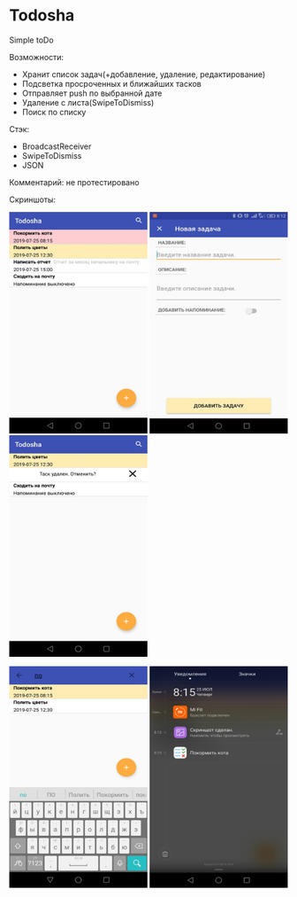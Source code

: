 # Todosha
Simple toDo

  Возможности:
- Хранит список задач(+добавление, удаление, редактирование)
- Подсветка просроченных и ближайших тасков
- Отправляет push по выбранной дате
- Удаление с листа(SwipeToDismiss)
- Поиск по списку

Стэк:
- BroadcastReceiver
- SwipeToDismiss
- JSON

Комментарий: не протестировано

Скриншоты:

<img src="https://github.com/bulunduc/Todosha/blob/master/list.jpg" width="250" height="400"/> <img src="https://github.com/bulunduc/Todosha/blob/master/addTask.jpg" width="250" height="400"/> <img src="https://github.com/bulunduc/Todosha/blob/master/deleteTask.jpg" width="250" height="400"/>

<img src="https://github.com/bulunduc/Todosha/blob/master/searchToDo.jpg" width="250" height="400"/> <img src="https://github.com/bulunduc/Todosha/blob/master/notification.jpg" width="250" height="400"/>
